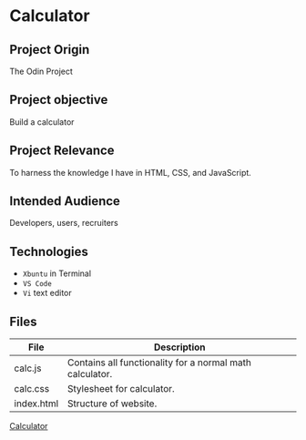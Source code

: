 # Calculator

## Project Origin
The Odin Project

## Project objective
Build a calculator

## Project Relevance 
To harness the knowledge I have in HTML, CSS, and JavaScript.

## Intended Audience
Developers, users, recruiters

## Technologies
* `Xbuntu` in Terminal
* `VS Code`
* `Vi` text editor

## Files
| File | Description |
| - | - |
| calc.js | Contains all functionality for a normal math calculator. |
| calc.css | Stylesheet for calculator. |
| index.html | Structure of website. |

[Calculator](https://asdacosta.github.io/calculator/)

